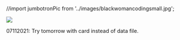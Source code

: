 

//import jumbotronPic from '../images/blackwomancodingsmall.jpg';

 <Container className="jumbotron__container">
                    <Image src={jumbotronPic} fluid className="header-pic mx-auto my-auto p-5 d-block" />
                </Container>

07112021: Try tomorrow with card instead of data file.